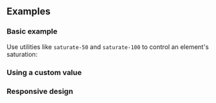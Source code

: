 <ApiTable
  rows=
/>

## Examples

### Basic example

Use utilities like `saturate-50` and `saturate-100` to control an element's saturation:

### Using a custom value

### Responsive design
